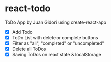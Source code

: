 # react-todo

ToDo App by Juan Gidoni using create-react-app


* [x] Add Todo
* [x] ToDo List with delete or complete buttons
* [x] Filter as "all", "completed" or "uncompleted"
* [x] Delete all ToDos
* [x] Saving ToDos on react state & localStorage
